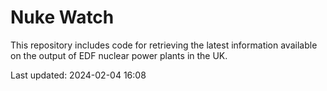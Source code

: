 # Nuke Watch

This repository includes code for retrieving the latest information available on the output of EDF nuclear power plants in the UK.

Last updated: 2024-02-04 16:08